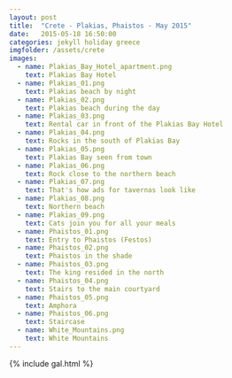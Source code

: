 ```yaml
---
layout: post
title:  "Crete - Plakias, Phaistos - May 2015"
date:   2015-05-18 16:50:00
categories: jekyll holiday greece
imgfolder: /assets/crete
images:
  - name: Plakias_Bay_Hotel_apartment.png
    text: Plakias Bay Hotel
  - name: Plakias_01.png
    text: Plakias beach by night
  - name: Plakias_02.png
    text: Plakias beach during the day
  - name: Plakias_03.png
    text: Rental car in front of the Plakias Bay Hotel
  - name: Plakias_04.png
    text: Rocks in the south of Plakias Bay
  - name: Plakias_05.png
    text: Plakias Bay seen from town
  - name: Plakias_06.png
    text: Rock close to the northern beach
  - name: Plakias_07.png
    text: That's how ads for tavernas look like
  - name: Plakias_08.png
    text: Northern beach
  - name: Plakias_09.png
    text: Cats join you for all your meals
  - name: Phaistos_01.png
    text: Entry to Phaistos (Festos)
  - name: Phaistos_02.png
    text: Phaistos in the shade
  - name: Phaistos_03.png
    text: The king resided in the north
  - name: Phaistos_04.png
    text: Stairs to the main courtyard
  - name: Phaistos_05.png
    text: Amphora
  - name: Phaistos_06.png
    text: Staircase
  - name: White_Mountains.png
    text: White Mountains
---
```


{% include gal.html %}
